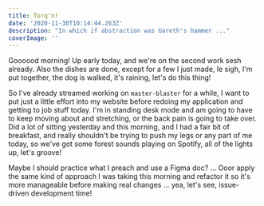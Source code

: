 ```yaml
---
title: Torq'n!
date: '2020-11-30T10:14:44.263Z'
description: "In which if abstraction was Gareth's hammer ..."
coverImage: ''
---
```


Goooood morning! Up early today, and we're on the second work sesh already. Also the dishes are done, except for a few I just made, le sigh, I'm put together, the dog is walked, it's raining, let's do this thing!

So I've already streamed working on `master-blaster` for a while, I want to put just a little effort into my website before redoing my application and getting to job stuff today. I'm in standing desk mode and am going to have to keep moving about and stretching, or the back pain is going to take over. Did a lot of sitting yesterday and this morning, and I had a fair bit of breakfast, and really shouldn't be trying to push my legs or any part of me today, so we've got some forest sounds playing on Spotify, all of the lights up, let's groove!

Maybe I should practice what I preach and use a Figma doc? ... Ooor apply the same kind of approach I was taking this morning and refactor it so it's more manageable before making real changes ... yea, let's see, issue-driven development time!
